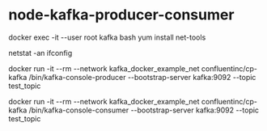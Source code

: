 # node-kafka-producer-consumer

docker exec -it --user root kafka bash
yum install net-tools

netstat -an
ifconfig

docker run -it --rm --network kafka_docker_example_net confluentinc/cp-kafka /bin/kafka-console-producer --bootstrap-server kafka:9092 --topic test_topic

docker run -it --rm --network kafka_docker_example_net confluentinc/cp-kafka /bin/kafka-console-consumer --bootstrap-server kafka:9092 --topic test_topic
